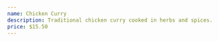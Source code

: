 ```yaml
---
name: Chicken Curry
description: Traditional chicken curry cooked in herbs and spices.
price: $15.50
---
```

